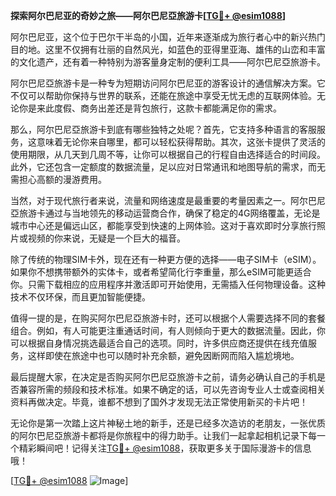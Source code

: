 **探索阿尔巴尼亚的奇妙之旅——阿尔巴尼亞旅游卡[[TG💪+ @esim1088](https://t.me/s/esim1088)]**

阿尔巴尼亚，这个位于巴尔干半岛的小国，近年来逐渐成为旅行者心中的新兴热门目的地。这里不仅拥有壮丽的自然风光，如蓝色的亚得里亚海、雄伟的山峦和丰富的文化遗产，还有着一种特别为游客量身定制的便利工具——阿尔巴尼亞旅游卡。

阿尔巴尼亞旅游卡是一种专为短期访问阿尔巴尼亚的游客设计的通信解决方案。它不仅可以帮助你保持与世界的联系，还能在旅途中享受无忧无虑的互联网体验。无论你是来此度假、商务出差还是背包旅行，这款卡都能满足你的需求。

那么，阿尔巴尼亞旅游卡到底有哪些独特之处呢？首先，它支持多种语言的客服服务，这意味着无论你来自哪里，都可以轻松获得帮助。其次，这张卡提供了灵活的使用期限，从几天到几周不等，让你可以根据自己的行程自由选择适合的时间段。此外，它还包含一定额度的数据流量，足以应对日常通讯和地图导航的需求，而无需担心高额的漫游费用。

当然，对于现代旅行者来说，流量和网络速度是最重要的考量因素之一。阿尔巴尼亞旅游卡通过与当地领先的移动运营商合作，确保了稳定的4G网络覆盖，无论是城市中心还是偏远山区，都能享受到快速的上网体验。这对于喜欢即时分享旅行照片或视频的你来说，无疑是一个巨大的福音。

除了传统的物理SIM卡外，现在还有一种更方便的选择——电子SIM卡（eSIM）。如果你不想携带额外的实体卡，或者希望简化行李重量，那么eSIM可能更适合你。只需下载相应的应用程序并激活即可开始使用，无需插入任何物理设备。这种技术不仅环保，而且更加智能便捷。

值得一提的是，在购买阿尔巴尼亞旅游卡时，还可以根据个人需要选择不同的套餐组合。例如，有人可能更注重通话时间，有人则倾向于更大的数据流量。因此，你可以根据自身情况挑选最适合自己的选项。同时，许多供应商还提供在线充值服务，这样即使在旅途中也可以随时补充余额，避免因断网而陷入尴尬境地。

最后提醒大家，在决定是否购买阿尔巴尼亞旅游卡之前，请务必确认自己的手机是否兼容所需的频段和技术标准。如果不确定的话，可以先咨询专业人士或查阅相关资料再做决定。毕竟，谁都不想到了国外才发现无法正常使用新买的卡片吧！

无论你是第一次踏上这片神秘土地的新手，还是已经多次造访的老朋友，一张优质的阿尔巴尼亞旅游卡都将是你旅程中的得力助手。让我们一起拿起相机记录下每一个精彩瞬间吧！记得关注[TG💪+ @esim1088](https://t.me/s/esim1088)，获取更多关于国际漫游卡的信息哦！

[[TG💪+ @esim1088](https://t.me/s/esim1088) ![Image](https://i.postimg.cc/4NQfJmqS/Snipaste-2025-05-13-00-14-12.png)]